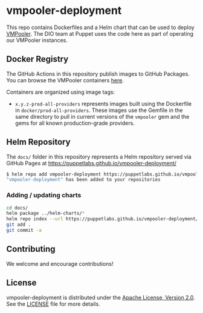 # vmpooler-deployment

This repo contains Dockerfiles and a Helm chart that can be used to deploy [VMPooler](https://github.com/puppetlabs/vmpooler). The DIO team at Puppet uses the code here as part of operating our VMPooler instances.

## Docker Registry

The GitHub Actions in this repository publish images to GitHub Packages. You can browse the VMPooler containers [here](https://github.com/puppetlabs/vmpooler-deployment/pkgs/container/vmpooler-deployment%2Fvmpooler).

Containers are organized using image tags:

- `x.y.z-prod-all-providers` represents images built using the Dockerfile in `docker/prod-all-providers`. These images use the Gemfile in the same directory to pull in current versions of the `vmpooler` gem and the gems for all known production-grade providers.

## Helm Repository

The `docs/` folder in this repository represents a Helm repository served via GitHub Pages at https://puppetlabs.github.io/vmpooler-deployment/

```bash
$ helm repo add vmpooler-deployment https://puppetlabs.github.io/vmpooler-deployment/
"vmpooler-deployment" has been added to your repositories
```

### Adding / updating charts

```bash
cd docs/
helm package ../helm-charts/*
helm repo index --url https://puppetlabs.github.io/vmpooler-deployment/ .
git add .
git commit -a
```

## Contributing

We welcome and encourage contributions!

## License

vmpooler-deployment is distributed under the [Apache License, Version 2.0](http://www.apache.org/licenses/LICENSE-2.0.html). See the [LICENSE](LICENSE) file for more details.

